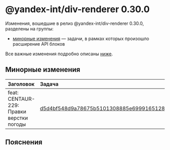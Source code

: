 # @yandex-int/div-renderer 0.30.0

<!-- ЧЕЛОВЕЧЕСКОЕ ВСТУПЛЕНИЕ -->

Изменения, вошедшие в релиз @yandex-int/div-renderer 0.30.0, разделены на группы:

* [минорные изменения](#Минорные-изменения) — задачи, в рамках которых произошло расширение API блоков

Все важные изменения подробно описаны [ниже](#Пояснения).

## Минорные изменения

| Заголовок                                | Задача                                     | PR  |
| :--------------------------------------- | :----------------------------------------- | :-- |
| feat: CENTAUR-229: Правки верстки погоды | [d5d4bf548d9a78675b5101308885e69991651286] | N/A |

## Пояснения

[d5d4bf548d9a78675b5101308885e69991651286]: https://a.yandex-team.ru/arc_vcs/commit/d5d4bf548d9a78675b5101308885e69991651286

